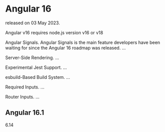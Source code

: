 # Angular 16
released on 03 May 2023.

Angular v16 requires node.js version v16 or v18

Angular Signals. Angular Signals is the main feature developers have been waiting for since the Angular 16 roadmap was released. ...

Server-Side Rendering. ...

Experimental Jest Support. ...

esbuild-Based Build System. ...

Required Inputs. ...

Router Inputs. ...



## Angular 16.1 
6.14

